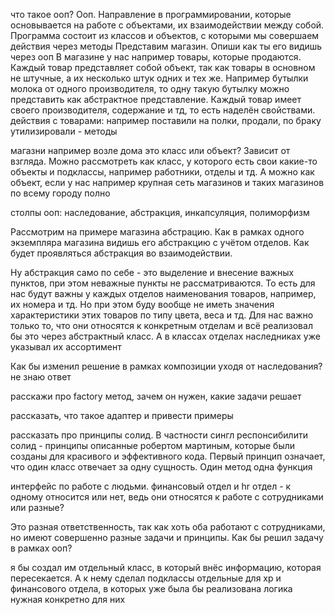 что такое ооп?
Ооп. Направление в программировании, которые основывается на работе с объектами, их взаимодействии между собой. Программа состоит из классов и объектов, с которыми мы совершаем действия через методы 
Представим магазин. Опиши как ты его видишь через ооп
В магазине у нас например товары, которые продаются. Каждый товар представляет собой объект, так как товары в основном не штучные, а их несколько штук одних и тех же. Например бутылки молока от одного производителя, то одну такую бутылку можно представить как абстрактное представление.
Каждый товар имеет своего производителя, содержание и тд, то есть наделён свойствами.
действия с товарами: например поставили на полки, продали, по браку утилизировали - методы

магазни например возле дома это класс или объект? 
Зависит от взгляда. Можно рассмотреть как класс, у которого есть свои какие-то объекты и подклассы, например работники, отделы и тд. А можно как объект, если у нас например крупная сеть магазинов и таких магазинов по всему городу полно

столпы ооп: наследование, абстракция, инкапсуляция, полиморфизм

Рассмотрим на примере магазина абстрацию. Как в рамках одного экземпляра магазина видишь его абстракцию с учётом отделов. Как будет проявляться абстракция во взаимодействии.

Ну абстракция само по себе - это выделение и внесение важных пунктов, при этом неважные пункты не рассматриваются. То есть для нас будут важны у каждых отделов наименования товаров, например, их номера и тд. Но при этом буду вообще не иметь значения характеристики этих товаров по типу цвета, веса и тд. Для нас важно только то, что они относятся к конкретным отделам и всё
реализовал бы это через абстрактный класс. А в классах отделах наследниках уже указывал их ассортимент

Как бы изменил решение в рамках композиции уходя от наследования?
не знаю ответ

расскажи про factory метод, зачем он нужен, какие задачи решает

рассказать, что такое адаптер и привести примеры

рассказать про принципы солид. В частности сингл респонсибилити
солид - принципы описанные робертом мартиным, которые были созданы для красивого и эффективного кода.
Первый принцип означает, что один класс отвечает за одну сущность. Один метод одна функция


интерфейс по работе с людьми. финансовый отдел и hr отдел - к одному относится или нет, ведь они относятся к работе с сотрудниками или разные?

Это разная ответственность, так как хоть оба работают с сотрудниками, но имеют совершенно разные задачи и принципы. Как бы решил задачу в рамках ооп?

я бы создал им отдельный класс, в который внёс информацию, которая пересекается. А к нему сделал подклассы отдельные для хр и финансового отдела, в которых уже была бы реализована логика нужная конкретно для них

